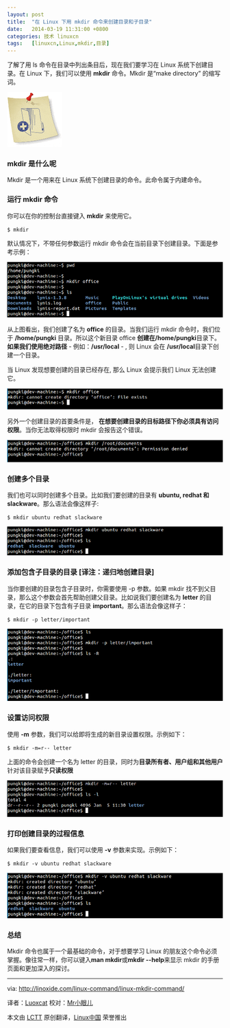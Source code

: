 ```yaml
---
layout: post
title:	"在 Linux 下用 mkdir 命令来创建目录和子目录"
date:	2014-03-19 11:31:00 +0800 
categories:	技术 linuxcn 
tags:	[linuxcn,Linux,mkdir,目录]
---
```



了解了用 ls 命令在目录中列出条目后，现在我们要学习在 Linux 系统下创建目录。在 Linux 下，我们可以使用 **mkdir** 命令。Mkdir 是“make directory” 的缩写词。


![](/Asserts/Images/album/201403/19/113731gzar99fddba09uq3.gif)


### mkdir 是什么呢


Mkdir 是一个用来在 Linux 系统下创建目录的命令。此命令属于内建命令。


### 运行 mkdir 命令


你可以在你的控制台直接键入 **mkdir** 来使用它。



```
$ mkdir

```

默认情况下，不带任何参数运行 mkdir 命令会在当前目录下创建目录。下面是参考示例：


![mkdir command](/Asserts/Images/album/201403/19/113120i9olvlo35ytq8y51.png)


从上图看出，我们创建了名为 **office** 的目录。当我们运行 mkdir 命令时，我们位于 **/home/pungki** 目录。所以这个新目录 office **创建在/home/pungki**目录下。**如果我们使用绝对路径** - 例如：**/usr/local** - , 则 Linux 会在 **/usr/local**目录下创建一个目录。


当 Linux 发现想要创建的目录已经存在, 那么 Linux 会提示我们 Linux 无法创建它。


![mkdir directory exist](/Asserts/Images/album/201403/19/113121x32kn1nz58i3zhn8.png)


另外一个创建目录的首要条件是， **在想要创建目录的目标路径下你必须具有访问权限**。当你无法取得权限时 mkdir 会报告这个错误。


![mkdir permission denied](/Asserts/Images/album/201403/19/113122n0yd9y4zmmfmuvff.png)


### 创建多个目录


我们也可以同时创建多个目录。比如我们要创建的目录有 **ubuntu, redhat 和 slackware**。那么语法会像这样子:



```
$ mkdir ubuntu redhat slackware

```

![create multiple directories](/Asserts/Images/album/201403/19/113123mti5fi5e550pwth5.png)


### 添加包含子目录的目录 [译注：递归地创建目录]


当你要创建的目录包含子目录时，你需要使用 -p 参数。如果 mkdir 找不到父目录，那么这个参数会首先帮助创建父目录。比如说我们要创建名为 **letter** 的目录，在它的目录下包含有子目录 **important**。那么语法会像这样子：



```
$ mkdir -p letter/important
```

![mkdir sub-directory](/Asserts/Images/album/201403/19/113125e1k7hc9wgbwqyjuk.png)


### 设置访问权限


使用 **-m** 参数，我们可以给即将生成的新目录设置权限。示例如下：



```
$ mkdir -m=r-- letter
```

上面的命令会创建一个名为 letter 的目录，同时为**目录所有者、用户组和其他用户**针对该目录赋予**只读权限**


![mkdir set privilege](/Asserts/Images/album/201403/19/113126pwxmqw5xxhiwtaih.png)


### 打印创建目录的过程信息


如果我们要查看信息，我们可以使用 **-v** 参数来实现。示例如下：



```
$ mkdir -v ubuntu redhat slackware
```

![mkdir verbose](/Asserts/Images/album/201403/19/113127ar5led790p5u7u0m.png)


### 总结


Mkdir 命令也属于一个最基础的命令，对于想要学习 Linux 的朋友这个命令必须掌握。像往常一样，你可以键入**man mkdir**或**mkdir --help**来显示 mkdir 的手册页面和更加深入的探讨。




---


via: <http://linoxide.com/linux-command/linux-mkdir-command/>


译者：[Luoxcat](https://github.com/Luoxcat) 校对：[Mr小眼儿](http://blog.csdn.net/tinyeyeser)


本文由 [LCTT](https://github.com/LCTT/TranslateProject) 原创翻译，[Linux中国](http://linux.cn/) 荣誉推出
